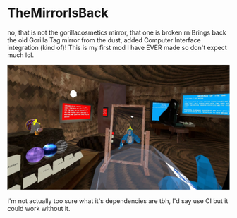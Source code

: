 # TheMirrorIsBack
no, that is not the gorillacosmetics mirror, that one is broken rn
Brings back the old Gorilla Tag mirror from the dust, added Computer Interface integration (kind of)!
This is my first mod I have EVER made so don't expect much lol.

![example image](https://github.com/codey-games/TheMirrorIsBack/blob/master/2.jpeg?raw=true)

I'm not actually too sure what it's dependencies are tbh, I'd say use CI but it could work without it.

